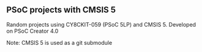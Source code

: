 PSoC projects with CMSIS 5
--------------------------

Random projects using CY8CKIT-059 (PSoC 5LP) and CMSIS 5.
Developed on PSoC Creator 4.0



Note: CMSIS 5 is used as a git submodule
